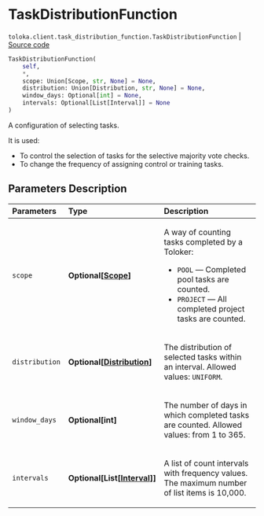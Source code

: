 # TaskDistributionFunction
`toloka.client.task_distribution_function.TaskDistributionFunction` | [Source code](https://github.com/Toloka/toloka-kit/blob/v1.2.3/src/client/task_distribution_function.py#L9)

```python
TaskDistributionFunction(
    self,
    *,
    scope: Union[Scope, str, None] = None,
    distribution: Union[Distribution, str, None] = None,
    window_days: Optional[int] = None,
    intervals: Optional[List[Interval]] = None
)
```

A configuration of selecting tasks.


It is used:
- To control the selection of tasks for the selective majority vote checks.
- To change the frequency of assigning control or training tasks.

## Parameters Description

| Parameters | Type | Description |
| :----------| :----| :-----------|
`scope`|**Optional\[[Scope](toloka.client.task_distribution_function.TaskDistributionFunction.Scope.md)\]**|<p>A way of counting tasks completed by a Toloker:</p> <ul> <li>`POOL` — Completed pool tasks are counted.</li> <li>`PROJECT` — All completed project tasks are counted.</li> </ul>
`distribution`|**Optional\[[Distribution](toloka.client.task_distribution_function.TaskDistributionFunction.Distribution.md)\]**|<p>The distribution of selected tasks within an interval. Allowed values: `UNIFORM`.</p>
`window_days`|**Optional\[int\]**|<p>The number of days in which completed tasks are counted. Allowed values: from 1 to 365.</p>
`intervals`|**Optional\[List\[[Interval](toloka.client.task_distribution_function.TaskDistributionFunction.Interval.md)\]\]**|<p>A list of count intervals with frequency values. The maximum number of list items is 10,000.</p>
